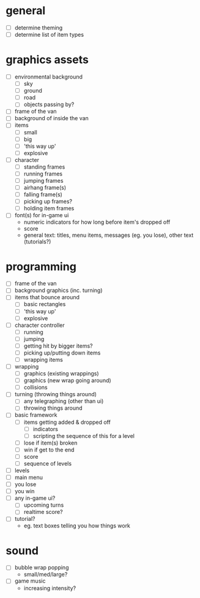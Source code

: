 # general

* [ ] determine theming
* [ ] determine list of item types

# graphics assets

* [ ] environmental background
    * [ ] sky
    * [ ] ground
    * [ ] road
    * [ ] objects passing by?
* [ ] frame of the van
* [ ] background of inside the van
* [ ] items
    * [ ] small
    * [ ] big
    * [ ] 'this way up'
    * [ ] explosive
* [ ] character
    * [ ] standing frames
    * [ ] running frames
    * [ ] jumping frames
    * [ ] airhang frame(s)
    * [ ] falling frame(s)
    * [ ] picking up frames?
    * [ ] holding item frames
* [ ] font(s) for in-game ui
    * numeric indicators for how long before item's dropped off
    * score
    * general text: titles, menu items, messages (eg. you lose), other text (tutorials?)

# programming

* [ ] frame of the van
* [ ] background graphics (inc. turning)
* [ ] items that bounce around
    * [ ] basic rectangles
    * [ ] 'this way up'
    * [ ] explosive
* [ ] character controller
    * [ ] running
    * [ ] jumping
    * [ ] getting hit by bigger items?
    * [ ] picking up/putting down items
    * [ ] wrapping items
* [ ] wrapping
    * [ ] graphics (existing wrappings)
    * [ ] graphics (new wrap going around)
    * [ ] collisions
* [ ] turning (throwing things around)
    * [ ] any telegraphing (other than ui)
    * [ ] throwing things around
* [ ] basic framework
    * [ ] items getting added & dropped off
        * [ ] indicators
        * [ ] scripting the sequence of this for a level
    * [ ] lose if item(s) broken
    * [ ] win if get to the end
    * [ ] score
    * [ ] sequence of levels
* [ ] levels
* [ ] main menu
* [ ] you lose
* [ ] you win
* [ ] any in-game ui?
    * [ ] upcoming turns
    * [ ] realtime score?
* [ ] tutorial?
    * eg. text boxes telling you how things work

# sound

* [ ] bubble wrap popping
    * small/med/large?
* [ ] game music
    * increasing intensity?